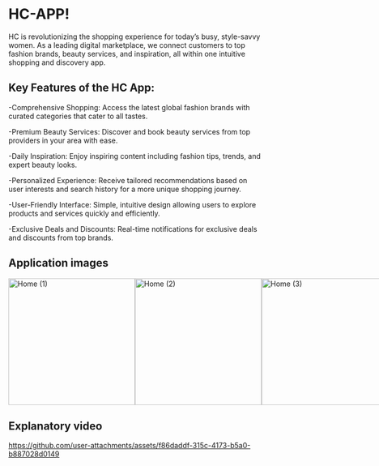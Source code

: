 # HC-APP!

HC is revolutionizing the shopping experience for today’s busy, style-savvy women. As a leading digital marketplace, we connect customers to top fashion brands, beauty services, and inspiration, all within one intuitive shopping and discovery app.
## Key Features of the HC App:

-Comprehensive Shopping: Access the latest global fashion brands with curated categories that cater to all tastes.

-Premium Beauty Services: Discover and book beauty services from top providers in your area with ease.

-Daily Inspiration: Enjoy inspiring content including fashion tips, trends, and expert beauty looks.

-Personalized Experience: Receive tailored recommendations based on user interests and search history for a more unique shopping journey.

-User-Friendly Interface: Simple, intuitive design allowing users to explore products and services quickly and efficiently.

-Exclusive Deals and Discounts: Real-time notifications for exclusive deals and discounts from top brands.

## Application images
<div style="display: flex; justify-content: space-around;">
  
  <img src="https://github.com/user-attachments/assets/a23b28e6-65db-4ade-9267-3ebf59187085" alt="Home (1)" width="250"/>
  <img src="https://github.com/user-attachments/assets/5efbcca8-35c2-438c-912f-6c422a3f5419" alt="Home (2)" width="250"/>
  <img src="https://github.com/user-attachments/assets/1128cd62-e3eb-475e-84f3-a92e7ff6e514" alt="Home (3)" width="250"/>
  <img src="https://github.com/user-attachments/assets/beb4a297-e0dc-4eb1-a032-63166cabdd17" alt="Home (3)" width="250"/>
  <img src="https://github.com/user-attachments/assets/2e584975-5615-4941-af2c-8ceab64e2821" alt="Splash screen1" width="250"/>
  <img src="https://github.com/user-attachments/assets/b49cdf5a-062c-4700-987f-4d84097da8a9" alt="Home (1)" width="250"/>
  <img src="https://github.com/user-attachments/assets/3d414f82-4e83-4b89-9745-7630dcdbf722" alt="Image 3" width="250"/>
  <img src="https://github.com/user-attachments/assets/d25f0c4c-54fc-4638-80a2-405833afdaea" alt="Image 3" width="250"/>
</div>

## Explanatory video


https://github.com/user-attachments/assets/f86daddf-315c-4173-b5a0-b887028d0149
